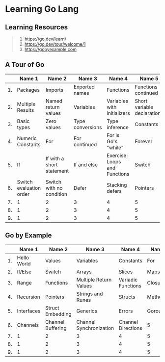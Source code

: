 # Learning Go Lang

## Learning Resources

> 1. <https://go.dev/learn/>
> 1. <https://go.dev/tour/welcome/1>
> 1. <https://gobyexample.com>

## A Tour of Go

|| Name 1    | Name 2 | Name 3    | Name 4 | Name 5   |
|-------- | -------- | ------- | -------- | ------- | -------- |
|1. | Packages | Imports | Exported names | Functions | Functions continued |
|2. | Multiple Results | Named return values | Variables | Variables with initializers | Short variable declarations |
|3. | Basic types | Zero values | Type conversions | Type inference | Constants |
|4. | Numeric Constants | For | For continued | For is Go's "while" | Forever |
|5. | If | If with a short statement | If and else | Exercise: Loops and Functions | Switch |
|6. | Switch evaluation order | Switch with no condition | Defer | Stacking defers | Pointers |
|7. | 1 | 2 | 3 | 4 | 5 |
|8. | 1 | 2 | 3 | 4 | 5 |
|9. | 1 | 2 | 3 | 4 | 5 |

## Go by Example

|| Name 1    | Name 2 | Name 3    | Name 4 | Name 5   |
|-------- | -------- | ------- | -------- | ------- | -------- |
|1. | Hello World | Values | Variables | Constants | For |
|2. | If/Else | Switch | Arrays | Slices | Maps |
|3. | Range | Functions | Multiple Return Values | Variadic Functions | Closures |
|4. | Recursion | Pointers | Strings and Runes | Structs | Methods |
|5. | Interfaces | Struct Embedding | Generics | Errors | Goroutines |
|6. | Channels | Channel Buffering | Channel Synchronization | Channel Directions | 5 |
|7. | 1 | 2 | 3 | 4 | 5 |
|8. | 1 | 2 | 3 | 4 | 5 |
|9. | 1 | 2 | 3 | 4 | 5 |
